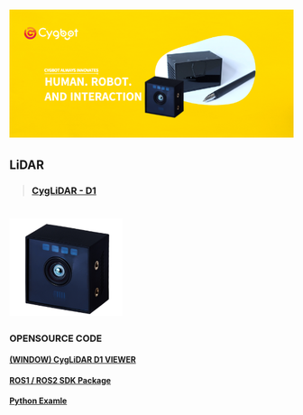<h1 align="left">
  <img src="img/brand.png" width="800"/>
</h1>

## LiDAR 
>### [CygLiDAR - D1](https://github.com/CygLiDAR-ROS)
<h1 align="left">
  <img src="img/D1_IMAGE.png" width="200"/>
</h1>

### OPENSOURCE CODE

#### [(WINDOW) CygLiDAR D1 VIEWER](https://www.cygbot.com/downloads)

#### [ROS1 / ROS2 SDK Package](https://github.com/CygLiDAR-ROS/cyglidar_d1)

#### [Python Examle](https://github.com/CygLiDAR-ROS/cyglidarPython)
